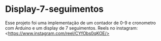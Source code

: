 # Display-7-seguimentos
Esse projeto foi uma implementação de um contador de 0-9 e cronometro com Arduino e um display de 7 seguimentos. Reels no instagram: &lt;https://www.instagram.com/reel/CYfObs0qKOE/>
